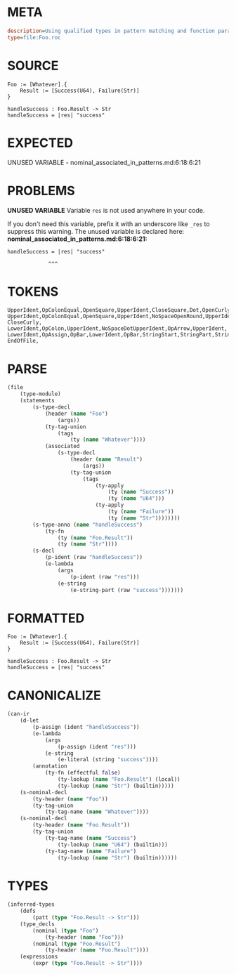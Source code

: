 # META
~~~ini
description=Using qualified types in pattern matching and function parameters
type=file:Foo.roc
~~~
# SOURCE
~~~roc
Foo := [Whatever].{
    Result := [Success(U64), Failure(Str)]
}

handleSuccess : Foo.Result -> Str
handleSuccess = |res| "success"
~~~
# EXPECTED
UNUSED VARIABLE - nominal_associated_in_patterns.md:6:18:6:21
# PROBLEMS
**UNUSED VARIABLE**
Variable `res` is not used anywhere in your code.

If you don't need this variable, prefix it with an underscore like `_res` to suppress this warning.
The unused variable is declared here:
**nominal_associated_in_patterns.md:6:18:6:21:**
```roc
handleSuccess = |res| "success"
```
                 ^^^


# TOKENS
~~~zig
UpperIdent,OpColonEqual,OpenSquare,UpperIdent,CloseSquare,Dot,OpenCurly,
UpperIdent,OpColonEqual,OpenSquare,UpperIdent,NoSpaceOpenRound,UpperIdent,CloseRound,Comma,UpperIdent,NoSpaceOpenRound,UpperIdent,CloseRound,CloseSquare,
CloseCurly,
LowerIdent,OpColon,UpperIdent,NoSpaceDotUpperIdent,OpArrow,UpperIdent,
LowerIdent,OpAssign,OpBar,LowerIdent,OpBar,StringStart,StringPart,StringEnd,
EndOfFile,
~~~
# PARSE
~~~clojure
(file
	(type-module)
	(statements
		(s-type-decl
			(header (name "Foo")
				(args))
			(ty-tag-union
				(tags
					(ty (name "Whatever"))))
			(associated
				(s-type-decl
					(header (name "Result")
						(args))
					(ty-tag-union
						(tags
							(ty-apply
								(ty (name "Success"))
								(ty (name "U64")))
							(ty-apply
								(ty (name "Failure"))
								(ty (name "Str"))))))))
		(s-type-anno (name "handleSuccess")
			(ty-fn
				(ty (name "Foo.Result"))
				(ty (name "Str"))))
		(s-decl
			(p-ident (raw "handleSuccess"))
			(e-lambda
				(args
					(p-ident (raw "res")))
				(e-string
					(e-string-part (raw "success")))))))
~~~
# FORMATTED
~~~roc
Foo := [Whatever].{
	Result := [Success(U64), Failure(Str)]
}

handleSuccess : Foo.Result -> Str
handleSuccess = |res| "success"
~~~
# CANONICALIZE
~~~clojure
(can-ir
	(d-let
		(p-assign (ident "handleSuccess"))
		(e-lambda
			(args
				(p-assign (ident "res")))
			(e-string
				(e-literal (string "success"))))
		(annotation
			(ty-fn (effectful false)
				(ty-lookup (name "Foo.Result") (local))
				(ty-lookup (name "Str") (builtin)))))
	(s-nominal-decl
		(ty-header (name "Foo"))
		(ty-tag-union
			(ty-tag-name (name "Whatever"))))
	(s-nominal-decl
		(ty-header (name "Foo.Result"))
		(ty-tag-union
			(ty-tag-name (name "Success")
				(ty-lookup (name "U64") (builtin)))
			(ty-tag-name (name "Failure")
				(ty-lookup (name "Str") (builtin))))))
~~~
# TYPES
~~~clojure
(inferred-types
	(defs
		(patt (type "Foo.Result -> Str")))
	(type_decls
		(nominal (type "Foo")
			(ty-header (name "Foo")))
		(nominal (type "Foo.Result")
			(ty-header (name "Foo.Result"))))
	(expressions
		(expr (type "Foo.Result -> Str"))))
~~~
